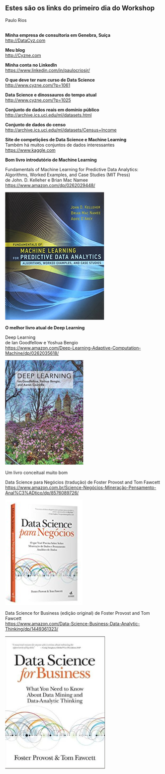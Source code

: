 

<h2>Estes são os links do primeiro dia do Workshop</h2>
Paulo Rios<br><br>

**Minha empresa de consultoria em Genebra, Suíça** <br>
http://DataCyz.com

**Meu blog** <br/>
http://Cyzne.com

**Minha conta no LinkedIn** <br/>
https://www.linkedin.com/in/paulocriosjr/

**O que deve ter num curso de Data Science** <br>
http://www.cyzne.com/?p=1061

**Data Science e dinossauros do tempo atual** <br>
http://www.cyzne.com/?p=1025

**Conjunto de dados reais em domínio público** <br>
http://archive.ics.uci.edu/ml/datasets.html

**Conjunto de dados do censo** <br>
http://archive.ics.uci.edu/ml/datasets/Census+Income

**Site de competições de Data Science e Machine Learning** <br>
Também há muitos conjuntos de dados interessantes<br>
https://www.kaggle.com

**Bom livro introdutório de Machine Learning** <br>

Fundamentals of Machine Learning for Predictive Data Analytics: Algorithms, Worked Examples, and Case Studies (MIT Press) <br>
de John. D. Kelleher e Brian Mac Namee <br>
https://www.amazon.com/dp/0262029448/

![ML intro book](../img/ML-intro-book2.png)


**O melhor livro atual de Deep Learning** <br>

Deep Learning <br> 
de Ian Goodfellow e Yoshua Bengio <br>
https://www.amazon.com/Deep-Learning-Adaptive-Computation-Machine/dp/0262035618/

![Deep Learning book](../img/Deep-Learning-book.png)

Um livro conceitual muito bom

Data Science para Negócios (tradução)
de Foster Provost and Tom Fawcett <br/>
https://www.amazon.com.br/Science-Negócios-Mineração-Pensamento-Anal%C3%ADtico/dp/8576089726/

![DS for Biz book](../img/DSforBiz-Ptg.png)

Data Science for Business (edição original)
de Foster Provost and Tom Fawcett <br/>
https://www.amazon.com/Data-Science-Business-Data-Analytic-Thinking/dp/1449361323/

![DS for Biz book](../img/DsforBiz-Eng.png)

